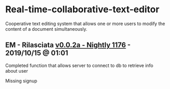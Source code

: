 # Real-time-collaborative-text-editor
Cooperative text editing system that allows one or more users to modify the content of a document simultaneously.

## EM - Rilasciata [v0.0.2a - Nightly 1176] - 2019/10/15 @ 01:01

Completed function that allows server to connect to db to retrieve info about user

Missing signup


[v0.0.2a - Nightly 1176]: https://github.com/giovannic96/Real-time-collaborative-text-editor/tree/master/ServerModule
